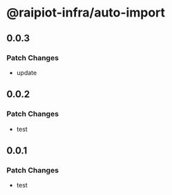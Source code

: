 # @raipiot-infra/auto-import

## 0.0.3

### Patch Changes

- update

## 0.0.2

### Patch Changes

- test

## 0.0.1

### Patch Changes

- test
